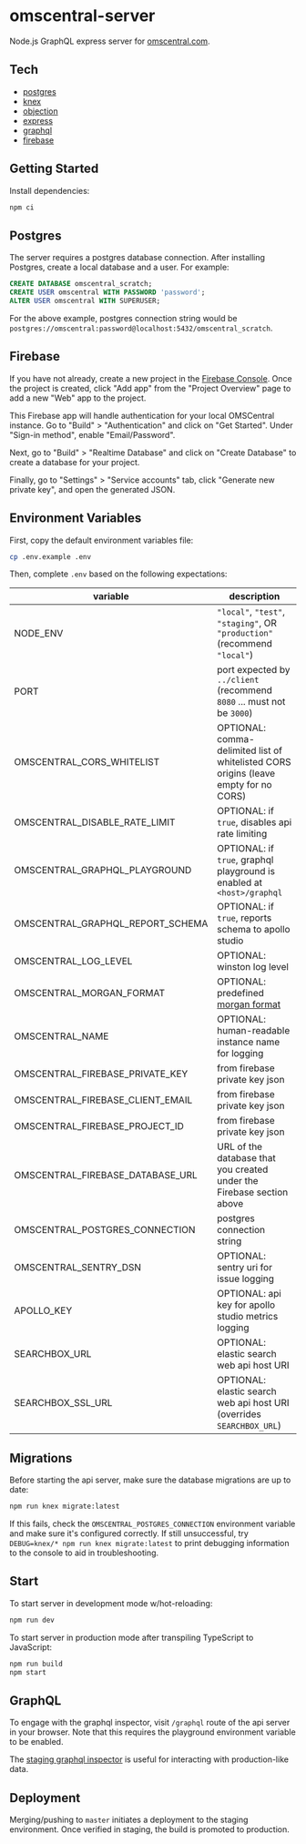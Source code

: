 # omscentral-server

Node.js GraphQL express server for [omscentral.com](https://omscentral.com).

## Tech

- [postgres](https://www.postgresql.org/)
- [knex](http://knexjs.org/)
- [objection](https://vincit.github.io/objection.js/)
- [express](https://expressjs.com/)
- [graphql](https://graphql.org/)
- [firebase](https://firebase.google.com/)

## Getting Started

Install dependencies:

```sh
npm ci
```

## Postgres

The server requires a postgres database connection. After installing Postgres, create a local database and a user. For example:

```sql
CREATE DATABASE omscentral_scratch;
CREATE USER omscentral WITH PASSWORD 'password';
ALTER USER omscentral WITH SUPERUSER;
```

For the above example, postgres connection string would be `postgres://omscentral:password@localhost:5432/omscentral_scratch`.

## Firebase

If you have not already, create a new project in the [Firebase Console](https://console.firebase.google.com). Once the project is created, click "Add app" from the "Project Overview" page to add a new "Web" app to the project. 

This Firebase app will handle authentication for your local OMSCentral instance. Go to "Build" > "Authentication" and click on "Get Started". Under "Sign-in method", enable "Email/Password". 

Next, go to "Build" > "Realtime Database" and click on "Create Database" to create a database for your project. 

Finally, go to "Settings" > "Service accounts" tab, click "Generate new private key", and open the generated JSON.

## Environment Variables

First, copy the default environment variables file:

```sh
cp .env.example .env
```

Then, complete `.env` based on the following expectations:

| variable                         | description                                                                                   |
| -------------------------------- | --------------------------------------------------------------------------------------------- |
| NODE_ENV                         | `"local"`, `"test"`, `"staging"`, OR `"production"` (recommend `"local"`)                     |
| PORT                             | port expected by `../client` (recommend `8080` ... must not be `3000`)                        |
| OMSCENTRAL_CORS_WHITELIST        | OPTIONAL: comma-delimited list of whitelisted CORS origins (leave empty for no CORS)          |
| OMSCENTRAL_DISABLE_RATE_LIMIT    | OPTIONAL: if `true`, disables api rate limiting                                               |
| OMSCENTRAL_GRAPHQL_PLAYGROUND    | OPTIONAL: if `true`, graphql playground is enabled at `<host>/graphql`                        |
| OMSCENTRAL_GRAPHQL_REPORT_SCHEMA | OPTIONAL: if `true`, reports schema to apollo studio                                          |
| OMSCENTRAL_LOG_LEVEL             | OPTIONAL: winston log level                                                                   |
| OMSCENTRAL_MORGAN_FORMAT         | OPTIONAL: predefined [morgan format](https://www.npmjs.com/package/morgan#predefined-formats) |
| OMSCENTRAL_NAME                  | OPTIONAL: human-readable instance name for logging                                            |
| OMSCENTRAL_FIREBASE_PRIVATE_KEY  | from firebase private key json                                                                |
| OMSCENTRAL_FIREBASE_CLIENT_EMAIL | from firebase private key json                                                                |
| OMSCENTRAL_FIREBASE_PROJECT_ID   | from firebase private key json                                                                |
| OMSCENTRAL_FIREBASE_DATABASE_URL | URL of the database that you created under the Firebase section above                         |
| OMSCENTRAL_POSTGRES_CONNECTION   | postgres connection string                                                                    |
| OMSCENTRAL_SENTRY_DSN            | OPTIONAL: sentry uri for issue logging                                                        |
| APOLLO_KEY                       | OPTIONAL: api key for apollo studio metrics logging                                           |
| SEARCHBOX_URL                    | OPTIONAL: elastic search web api host URI                                                     |
| SEARCHBOX_SSL_URL                | OPTIONAL: elastic search web api host URI (overrides `SEARCHBOX_URL`)                         |

## Migrations

Before starting the api server, make sure the database migrations are up to date:

```sh
npm run knex migrate:latest
```

If this fails, check the `OMSCENTRAL_POSTGRES_CONNECTION` environment variable and make sure it's configured correctly. If still unsuccessful, try `DEBUG=knex/* npm run knex migrate:latest` to print debugging information to the console to aid in troubleshooting.

## Start

To start server in development mode w/hot-reloading:

```sh
npm run dev
```

To start server in production mode after transpiling TypeScript to JavaScript:

```sh
npm run build
npm start
```

## GraphQL

To engage with the graphql inspector, visit `/graphql` route of the api server in your browser. Note that this requires the playground environment variable to be enabled.

The [staging graphql inspector](https://omscentral-api-staging.herokuapp.com/graphql) is useful for interacting with production-like data.

## Deployment

Merging/pushing to `master` initiates a deployment to the staging environment. Once verified in staging, the build is promoted to production.
